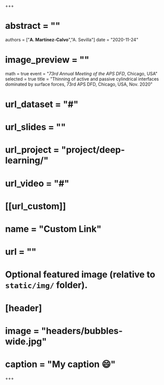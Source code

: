 +++
# abstract = ""
authors = ["**A. Martínez-Calvo**","A. Sevilla"]
date = "2020-11-24"
# image_preview = ""
math = true
event = "_73rd Annual Meeting of the APS DFD_, Chicago, USA"
selected = true
title = "Thinning of active and passive cylindrical interfaces dominated by surface forces, 73rd APS DFD, Chicago, USA, Nov. 2020"
# url_dataset = "#"
# url_slides = ""
# url_project = "project/deep-learning/"
# url_video = "#"

# [[url_custom]]
 # name = "Custom Link"
 # url = ""

# Optional featured image (relative to `static/img/` folder).
# [header]
# image = "headers/bubbles-wide.jpg"
# caption = "My caption :smile:"

+++
